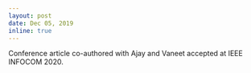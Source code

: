 ```yaml
---
layout: post
date: Dec 05, 2019
inline: true
---
```


Conference article co-authored with Ajay and Vaneet accepted at IEEE INFOCOM 2020.
